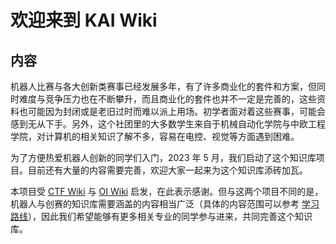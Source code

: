# 欢迎来到 KAI Wiki

## 内容

机器人比赛与各大创新类赛事已经发展多年，有了许多商业化的套件和方案，但同时难度与竞争压力也在不断攀升，而且商业化的套件也并不一定是完善的，这些资料也可能因为封闭或是老旧过时而难以派上用场。初学者面对着这些赛事，可能会感到无从下手。另外，这个社团里的大多数学生来自于机械自动化学院与中欧工程学院，对计算机的相关知识了解不多，容易在电控、视觉等方面遇到困难。

为了方便热爱机器人创新的同学们入门，2023 年 5 月，我们启动了这个知识库项目。目前还有大量的内容需要完善，欢迎大家一起来为这个知识库添砖加瓦。

本项目受 [CTF Wiki](https://github.com/ctf-wiki/ctf-wiki/) 与 [OI Wiki](https://github.com/OI-wiki/OI-wiki) 启发，在此表示感谢。但与这两个项目不同的是，机器人与创赛的知识库需要涵盖的内容相当广泛（具体的内容范围可以参考 [学习路线](./docs/learning-path.md)），因此我们希望能够有更多相关专业的同学参与进来，共同完善这个知识库。
